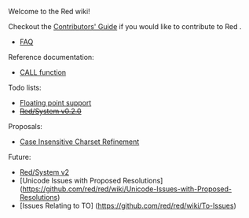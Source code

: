 Welcome to the Red wiki!

Checkout the [Contributors' Guide](https://github.com/red/red/wiki/Contributor-Guidelines) if you would like to contribute to Red .

* [FAQ](https://github.com/red/red/wiki/FAQ)

Reference documentation:
* [CALL function](https://github.com/red/red/wiki/Reference-Call)

Todo lists:
* [Floating point support](https://github.com/red/red/wiki/Red-floating-point-support)
* <strike>[Red/System v0.2.0](https://github.com/dockimbel/Red/wiki/Red-System-v0.2.0-todo-list)</strike>

Proposals:
* [Case Insensitive Charset Refinement](https://github.com/red/red/wiki/Add-a-Refinement-to-the-charset-function-to-make-a-case-insensitive-bitset!)

Future:
* [Red/System v2](https://github.com/dockimbel/Red/wiki/Red-System-v2-Wish-List)
* [Unicode Issues with Proposed Resolutions] (https://github.com/red/red/wiki/Unicode-Issues-with-Proposed-Resolutions)
* [Issues Relating to TO] (https://github.com/red/red/wiki/To-Issues)